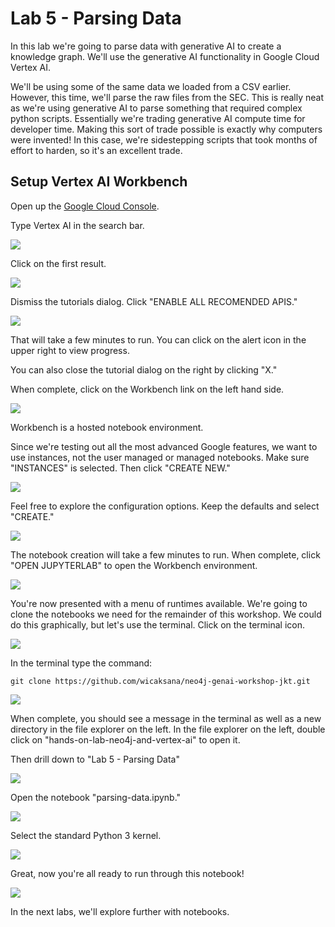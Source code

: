 # Lab 5 - Parsing Data
In this lab we're going to parse data with generative AI to create a knowledge graph.  We'll use the generative AI functionality in Google Cloud Vertex AI.

We'll be using some of the same data we loaded from a CSV earlier.  However, this time, we'll parse the raw files from the SEC.  This is really neat as we're using generative AI to parse something that required complex python scripts.  Essentially we're trading generative AI compute time for developer time.  Making this sort of trade possible is exactly why computers were invented!  In this case, we're sidestepping scripts that took months of effort to harden, so it's an excellent trade.

## Setup Vertex AI Workbench
Open up the [Google Cloud Console](https://console.cloud.google.com/).

Type Vertex AI in the search bar.

![](images/01.png)

Click on the first result.

![](images/02.png)

Dismiss the tutorials dialog.  Click "ENABLE ALL RECOMENDED APIS."

![](images/03.png)

That will take a few minutes to run.  You can click on the alert icon in the upper right to view progress.

You can also close the tutorial dialog on the right by clicking "X."

When complete, click on the Workbench link on the left hand side.

![](images/04.png)

Workbench is a hosted notebook environment.

Since we're testing out all the most advanced Google features, we want to use instances, not the user managed or managed notebooks.  Make sure "INSTANCES" is selected.  Then click "CREATE NEW."

![](images/05.png)

Feel free to explore the configuration options.  Keep the defaults and select "CREATE."

![](images/06.png)

The notebook creation will take a few minutes to run.  When complete, click "OPEN JUPYTERLAB" to open the Workbench environment.

![](images/07.png)

You're now presented with a menu of runtimes available.  We're going to clone the notebooks we need for the remainder of this workshop.  We could do this graphically, but let's use the terminal.  Click on the terminal icon.

![](images/08.png)

In the terminal type the command:

    git clone https://github.com/wicaksana/neo4j-genai-workshop-jkt.git

![](images/09.png)

When complete, you should see a message in the terminal as well as a new directory in the file explorer on the left.  In the file explorer on the left, double click on "hands-on-lab-neo4j-and-vertex-ai" to open it.

Then drill down to "Lab 5 - Parsing Data"

![](images/11.png)

Open the notebook "parsing-data.ipynb."

![](images/12.png)

Select the standard Python 3 kernel.

![](images/13.png)

Great, now you're all ready to run through this notebook!

![](images/14.png)

In the next labs, we'll explore further with notebooks.
